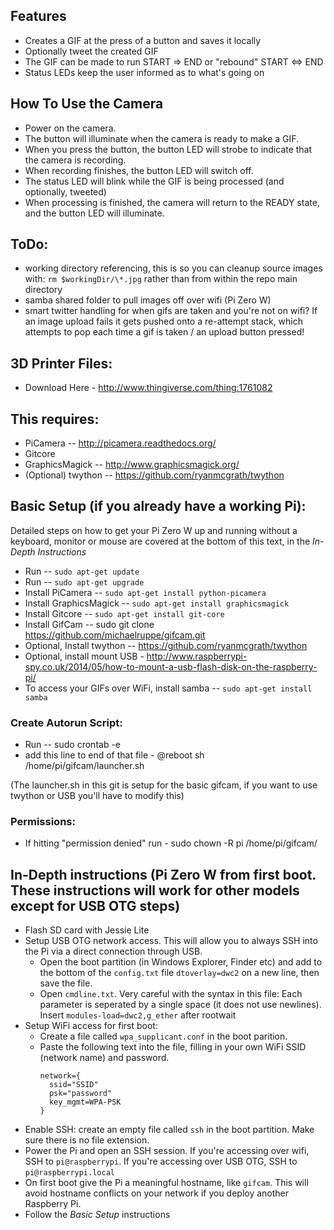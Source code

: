 ## Features
- Creates a GIF at the press of a button and saves it locally
- Optionally tweet the created GIF
- The GIF can be made to run START => END or "rebound" START <=> END
- Status LEDs keep the user informed as to what's going on

## How To Use the Camera
- Power on the camera.
- The button will illuminate when the camera is ready to make a GIF.
- When you press the button, the button LED will strobe to indicate that the camera is recording.
- When recording finishes, the button LED will switch off.
- The status LED will blink while the GIF is being processed (and optionally, tweeted)
- When processing is finished, the camera will return to the READY state, and the button LED will illuminate.

## ToDo:
- working directory referencing, this is so you can cleanup source images with: `rm $workingDir/\*.jpg` rather than from within the repo main directory
- samba shared folder to pull images off over wifi (Pi Zero W)
- smart twitter handling for when gifs are taken and you're not on wifi? If an image upload fails it gets pushed onto a re-attempt stack, which attempts to pop each time a gif is taken / an upload button pressed!

## 3D Printer Files:
- Download Here - http://www.thingiverse.com/thing:1761082

## This requires:
  - PiCamera -- http://picamera.readthedocs.org/ 
  - Gitcore
  - GraphicsMagick -- http://www.graphicsmagick.org/
  - (Optional) twython -- https://github.com/ryanmcgrath/twython

## Basic Setup (if you already have a working Pi):
Detailed steps on how to get your Pi Zero W up and running without a keyboard, monitor or mouse are covered at the bottom of this text, in the *In-Depth Instructions*
  - Run -- `sudo apt-get update`
  - Run -- `sudo apt-get upgrade`
  - Install PiCamera -- `sudo apt-get install python-picamera`
  - Install GraphicsMagick -- `sudo apt-get install graphicsmagick`
  - Install Gitcore -- `sudo apt-get install git-core`
  - Install GifCam -- sudo git clone https://github.com/michaelruppe/gifcam.git
  - Optional, Install twython -- https://github.com/ryanmcgrath/twython
  - Optional, install mount USB - http://www.raspberrypi-spy.co.uk/2014/05/how-to-mount-a-usb-flash-disk-on-the-raspberry-pi/
  - To access your GIFs over WiFi, install samba -- `sudo apt-get install samba`

### Create Autorun Script:
  - Run -- sudo crontab -e
  - add this line to end of that file - @reboot sh /home/pi/gifcam/launcher.sh
  
  (The launcher.sh in this git is setup for the basic gifcam, if you want to use twython or USB you'll have to modify this)
  
### Permissions:
  - If hitting "permission denied" run - sudo chown -R pi /home/pi/gifcam/


  
## In-Depth instructions (Pi Zero W from first boot. These instructions will work for other models except for USB OTG steps)
  - Flash SD card with Jessie Lite
  - Setup USB OTG network access. This will allow you to always SSH into the Pi via a direct connection through USB.
    - Open the boot partition (in Windows Explorer, Finder etc) and add to the bottom of the `config.txt` file `dtoverlay=dwc2` on a new line, then save the file.
    - Open `cmdline.txt`. Very careful with the syntax in this file: Each parameter is seperated by a single space (it does not use newlines). Insert `modules-load=dwc2,g_ether` after rootwait
  - Setup WiFi access for first boot:
    - Create a file called `wpa_supplicant.conf` in the boot parition.
    - Paste the following text into the file, filling in your own WiFi SSID (network name) and password.
      ```
      network={
        ssid="SSID"
        psk="password"
        key_mgmt=WPA-PSK
      }
      ```
  - Enable SSH: create an empty file called `ssh` in the boot partition. Make sure there is no file extension.
  - Power the Pi and open an SSH session. If you're accessing over wifi, SSH to `pi@raspberrypi`. If you're accessing over USB OTG, SSH to `pi@raspberrypi.local`
  - On first boot give the Pi a meaningful hostname, like `gifcam`. This will avoid hostname conflicts on your network if you deploy another Raspberry Pi.
  - Follow the *Basic Setup* instructions
